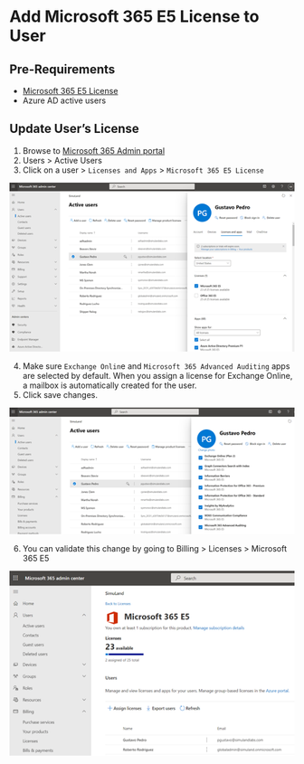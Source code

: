 # Add Microsoft 365 E5 License to User

## Pre-Requirements
* [Microsoft 365 E5 License](../../1_prepare/startM365E5Trial.md)
* Azure AD active users

## Update User’s License
1.	Browse to [Microsoft 365 Admin portal](https://admin.microsoft.com/)
2.	Users > Active Users
3.	Click on a user > `Licenses and Apps` > `Microsoft 365 E5 License`

![](../../resources/images/deploy/helper_docs/addM365LicenseToUser/2021-05-19_01_m365_active_users.png)

4.	Make sure `Exchange Onlin`e and `Microsoft 365 Advanced Auditing` apps are selected by default. When you assign a license for Exchange Online, a mailbox is automatically created for the user.
5.	Click save changes.

![](../../resources/images/deploy/helper_docs/addM365LicenseToUser/2021-05-19_02_m365_active_users.png)

6.	You can validate this change by going to Billing > Licenses > Microsoft 365 E5

![](../../resources/images/deploy/helper_docs/addM365LicenseToUser/2021-05-19_03_m365_validate_user_license.png)